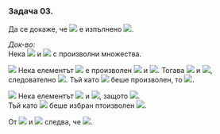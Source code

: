 ### Задача 03. 
Да се докаже, че <img src="https://latex.codecogs.com/svg.latex?\Large&space;\forall{A,B}"> е изпълнено <img src="https://latex.codecogs.com/svg.latex?\Large&space;A\setminus{B}=A\setminus{(A\cap{B})|">.

*Док-во:* <br>
Нека <img src="https://latex.codecogs.com/svg.latex?\Large&space;A"> и <img src="https://latex.codecogs.com/svg.latex?\Large&space;B"> с произволни множества.

<img src="https://latex.codecogs.com/svg.latex?\Large&space;(\subseteq)"> Нека елементът <img src="https://latex.codecogs.com/svg.latex?\Large&space;x\in{A\setminus{B}}"> е произволен <img src="https://latex.codecogs.com/svg.latex?\Large&space;\Rightarrow{x\in{A}}"> и <img src="https://latex.codecogs.com/svg.latex?\Large&space;x\notin{B}">. Тогава <img src="https://latex.codecogs.com/svg.latex?\Large&space;x\in{A\cap{B}}"> и <img src="https://latex.codecogs.com/svg.latex?\Large&space;x\in{A}">, следователно <img src="https://latex.codecogs.com/svg.latex?\Large&space;x\in{A}\setminus{(A\cap{B})}">. Тъй като <img src="https://latex.codecogs.com/svg.latex?\Large&space;x"> беше произволен, то <img src="https://latex.codecogs.com/svg.latex?\Large&space;A\setminus{B}\subseteq{A\setminus{(A\cap{B})}}">.

<img src="https://latex.codecogs.com/svg.latex?\Large&space;(\supseteq)"> Нека елементът <img src="https://latex.codecogs.com/svg.latex?\Large&space;y\in{A\setminus{(A\cap{B})}}\Rightarrow{y\in{A}}"> и <img src="https://latex.codecogs.com/svg.latex?\Large&space;\underbrace{y\notin{A\cap{B}}}\Rightarrow{y\notin{B}}">, защото <img src="https://latex.codecogs.com/svg.latex?\Large&space;y\in{A}\Rightarrow{y\in{A\setminus{B}}}">. <br> Тъй като <img src="https://latex.codecogs.com/svg.latex?\Large&space;y"> беше избран птоизволен <img src="https://latex.codecogs.com/svg.latex?\Large&space;\Rightarrow{A\setminus{(A\cap{B})}}\subseteq{A\setminus{B}}">.

От <img src="https://latex.codecogs.com/svg.latex?\Large&space;(\subseteq)"> и <img src="https://latex.codecogs.com/svg.latex?\Large&space;(\supseteq)"> следва, че <img src="https://latex.codecogs.com/svg.latex?\Large&space;A\setminus{B}=A\setminus{(A\cap{B})">.
